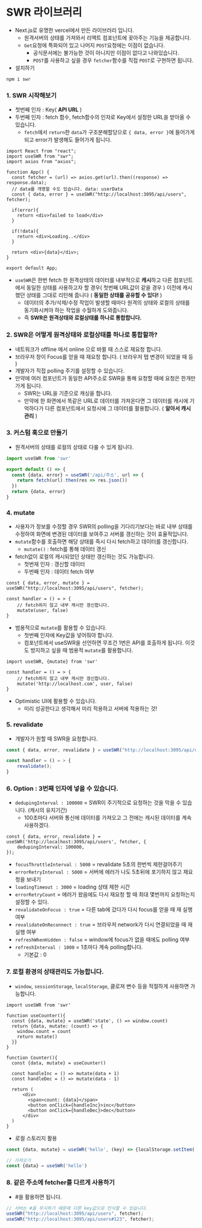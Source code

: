 # SWR 라이브러리

- Next.js로 유명한 vercel에서 만든 라이브러리 입니다.
  - 원격서버의 상태를 가져와서 리액트 컴포넌트에 꽂아주는 기능을 제공합니다.
  - `Get`요청에 특화되어 있고 나머지 `POST`요청에는 이점이 없습니다.
    - 공식문서에는 불가능한 것이 아니지만 이점이 없다고 나와있습니다.
    - `POST`를 사용하고 싶을 경우 `fetcher`함수를 직접 `POST`로 구현하면 됩니다.
- 설치하기

```
npm i swr
```



### 1. SWR 시작해보기

- 첫번째 인자 : Key( **API URL** )
- 두번째 인자 : fetch 함수, fetch함수의 인자로 Key에서 설정한 URL을 받아올 수 있습니다.
  - `fetch`에서 `return`한 `data`가 구조분해할당으로 `{ data, error }`에 들어가게 되고 error가 발생해도 들어가게 됩니다.

```react
import React from "react";
import useSWR from "swr";
import axios from "axios";

function App() {
  const fetcher = (url) => axios.get(url).then((response) => response.data);
  // data를 개명할 수도 있습니다. data: userData
  const { data, error } = useSWR("http://localhost:3095/api/users", fetcher);
	
  if(error){
    return <div>failed to load</div>
  }
    
  if(!data){
    return <div>Loading..</div>
  }
    
  return <div>{data}</div>;
}

export default App;
```

- `useSWR`은 한번 fetch 한 원격상태의 데이터를 내부적으로 **캐시**하고 다른 컴포넌트에서 동일한 상태를 사용하고자 할 경우( 첫번째 URL값이 같을 경우 ) 이전에 캐시했던 상태를 그대로 리턴해 줍니다 ( **동일한 상태를 공유할 수 있다!** )
  - 데이터의 추가/삭제/수정 작업이 발생할 때마다 원격의 상태와 로컬의 상태를 동기화시켜야 하는 작업을 수월하게 도와줍니다.
  - 즉  **SWR은 원격상태와 로컬상태를 하나로 통합합니다.** 



### 2. SWR은 어떻게 원격상태와 로컬상태를 하나로 통합할까?

- 네트워크가 offline 에서 online 으로 바뀔 때 스스로 재요청 합니다.
- 브라우저 창이 Focus를 얻을 때 재요청 합니다. ( 브라우저 탭 변경이 되었을 때 등 )
- 개발자가 직접 polling 주기를 설정할 수 있습니다.
- 만약에 여러 컴포넌트가 동일한 API주소로 SWR을 통해 요청할 때에 요청은 한개만 가게 됩니다.
  - SWR는 URL을 기준으로 캐싱을 합니다.
  - 만약에 한 화면에서 똑같은 URL로 데이터를 가져온다면 그 데이터를 캐시에 기억하다가 다른 컴포넌트에서 요청시에 그 데이터를 활용합니다. ( **알아서 캐시 관리** )



### 3. 커스텀 훅으로 만들기

- 원격서버의 상태를 로컬의 상태로 다룰 수 있게 됩니다.

```js
import useSWR from 'swr'

export default () => {
  const {data, error} = useSWR('/api/주소', url => {
    return fetch(url).then(res => res.json())
  })
  return {data, error}
}
```



### 4. mutate

- 사용자가 정보를 수정할 경우 SWR의 polling을 기다리기보다는 바로 내부 상태를 수정하여 화면에 변경된 데이터를 보여주고 서버를 갱신하는 것이 효율적입니다.
- `mutate`함수를 호출하면 해당 상태를 즉시 다시 fetch하고 데이터를 갱신합니다.
  - `mutate()` : fetch를 통해 데이터 갱신
- fetch없이 로컬의 캐시되었던 상태만 갱신하는 것도 가능합니다.
  - 첫번재 인자 : 갱신할 데이터
  - 두번째 인자 : 데이터 fetch 여부

```react
const { data, error, mutate } = useSWR("http://localhost:3095/api/users", fetcher);

const handler = () = > {
    // fetch하지 않고 내부 캐시만 갱신합니다.
    mutate(user, false) 
}  
```

- 범용적으로 `mutate`를 활용할 수 있습니다.
  - 첫번째 인자에 Key값을 넣어줘야 합니다.
  - 컴포넌트에서 useSWR을 선언하면 무조건 1번은 API를 호출하게 됩니다. 이것도 방지하고 싶을 때 범용적 `mutate`를 활용합니다.

```react
import useSWR, {mutate} from 'swr'

const handler = () = > {
    // fetch하지 않고 내부 캐시만 갱신합니다.
    mutate('http://localhost.com', user, false) 
}  
```

- Optimistic UI에 활용할 수 있습니다.
  - 미리 성공한다고 생각해서 미리 적용하고 서버에 적용하는 것!

### 5. revalidate

- 개발자가 원할 때 SWR을 요청합니다.

```js
const { data, error, revalidate } = useSWR("http://localhost:3095/api/users", fetcher);

const handler = () = > {
    revalidate();
}  
```



### 6. Option : 3번째 인자에 넣을 수 있습니다.

- `dedupingInterval : 100000` = SWR이 주기적으로 요청하는 것을 막을 수 있습니다. (캐시의 유지기간)
  - 100초마다 서버와 통신에 데이터를 가져오고 그 전에는 캐시된 데이터를 계속 사용하겠다.

```react
const { data, error, revalidate } = useSWR('http://localhost:3095/api/users', fetcher, { 
    dedupingInterval: 100000,
});
```

- `focusThrottleInterval : 5000` = revalidate 5초의 한번씩 제한걸어주기
- `errorRetryInterval : 5000` = 서버에 에러가 나도 5초뒤에 포기하지 않고 재요청을 보내기
- `loadingTimeout : 3000` = loading 상태 제한 시간
- `errorRetryCount` = 에러가 왔음에도 다시 재요청 할 때 최대 몇번까지 요청하는지 설정할 수 있다.
- `revalidateOnFocus : true` = 다른 tab에 갔다가 다시 focus를 얻을 때 재 실행 여부
- `revalidateOnReconnect : true` = 브라우저 network가 다시 연결되었을 때 재 실행 여부
- `refreshWhenHidden : false` = window에 focus가 없을 때에도 polling 여부
- `refreshInterval : 1000` = 1초마다  계속 polling합니다.
  - 기본값 : 0



### 7. 로컬 환경의 상태관리도 가능합니다.

-  `window`, `sessionStorage`, `localStorage`, 클로져 변수 등을 적절하게 사용하면 가능합니다.

```react
import useSWR from 'swr'

function useCounter(){
  const {data, mutate} = useSWR('state', () => window.count)
  return {data, mutate: (count) => {
    window.count = count
    return mutate()
  }}
}

function Counter(){
  const {data, mutate} = useCounter()
  
  const handleInc = () => mutate(data + 1)
  const handleDec = () => mutate(data - 1)

  return (
      <div>
        <span>count: {data}</span>
        <button onClick={handleInc}>inc</button>
        <button onClick={handleDec}>dec</button>
      </div>
  )
}
```

- 로컬 스토리지 활용

```js
const {data, mutate} = useSWR('hello', (key) => {localStorage.setItem('data', key); return localStorage.getItem('data')});
```

```js
// 가져오기
const {data} = useSWR('hello')
```



### 8. 같은 주소에 fetcher를 다르게 사용하기

- #을 활용하면 됩니다.

```js
// 서버는 #을 무시하기 때문에 다른 key값으로 인식할 수 있습니다.
useSWR("http://localhost:3095/api/users", fetcher);
useSWR("http://localhost:3095/api/users#123", fetcher);
```

